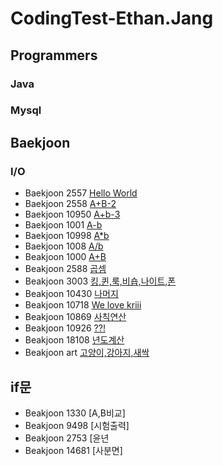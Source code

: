 # CodingTest-Ethan.Jang

## Programmers

### Java

### Mysql

## Baekjoon

### I/O

- Baekjoon 2557 [Hello World](https://github.com/In-HyeokJang/Coding_test/blob/master/BaekJoon/io/CodingTest220511.md)
- Baekjoon 2558 [A+B-2](https://github.com/In-HyeokJang/Coding_test/blob/master/BaekJoon/io/CodingTest220511.md)
- Baekjoon 10950 [A+b-3](https://github.com/In-HyeokJang/Coding_test/blob/master/BaekJoon/io/CodingTest220512.md)
- Baekjoon 1001 [A-b](https://github.com/In-HyeokJang/Coding_test/blob/master/BaekJoon/io/CodingTest220512.md)
- Baekjoon 10998 [A\*b](https://github.com/In-HyeokJang/Coding_test/blob/master/BaekJoon/io/CodingTest220512.md)
- Baekjoon 1008 [A/b](https://github.com/In-HyeokJang/Coding_test/blob/master/BaekJoon/io/CodingTest220512.md)
- Beakjoon 1000 [A+B](https://github.com/In-HyeokJang/Coding_test/blob/master/BaekJoon/io/Code_1000.java)
- Beakjoon 2588 [곱셈](https://github.com/In-HyeokJang/Coding_test/blob/master/BaekJoon/io/Code_2588.java)
- Beakjoon 3003 [킹,퀸,룩,비숍,나이트,폰](https://github.com/In-HyeokJang/Coding_test/blob/master/BaekJoon/io/Code_3003.java)
- Beakjoon 10430 [나머지](https://github.com/In-HyeokJang/Coding_test/blob/master/BaekJoon/io/Code_10430.java)
- Beakjoon 10718 [We love kriii](https://github.com/In-HyeokJang/Coding_test/blob/master/BaekJoon/io/Code_10718.java)
- Beakjoon 10869 [사칙연산](https://github.com/In-HyeokJang/Coding_test/blob/master/BaekJoon/io/Code_10869.java)
- Beakjoon 10926 [??!](https://github.com/In-HyeokJang/Coding_test/blob/master/BaekJoon/io/Code_10926.java)
- Beakjoon 18108 [년도계산](https://github.com/In-HyeokJang/Coding_test/blob/master/BaekJoon/io/Code_18108.java)
- Beakjoon art [고양이,강아지,새싹](https://github.com/In-HyeokJang/Coding_test/blob/master/BaekJoon/io/Code_art.java)

## if문

- Beakjoon 1330 [A,B비교]
- Beakjoon 9498 [시험출력]
- Beakjoon 2753 [윤년
- Beakjoon 14681 [사분면]

